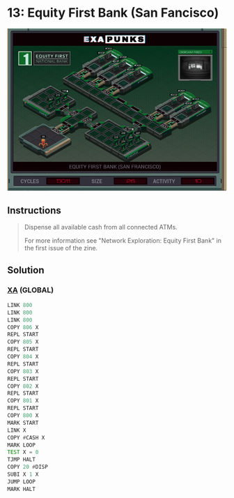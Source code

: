 # 13: Equity First Bank (San Fancisco)
<div align='center'><img src='PB012.gif' /></div>

## Instructions
>Dispense all available cash from all connected ATMs.
>
>For more information see "Network Exploration: Equity First Bank" in the first issue of the zine.

## Solution

### [XA](XA.exa) (GLOBAL)
```asm
LINK 800
LINK 800
LINK 800
COPY 806 X
REPL START
COPY 805 X
REPL START
COPY 804 X
REPL START
COPY 803 X
REPL START
COPY 802 X
REPL START
COPY 801 X
REPL START
COPY 800 X
MARK START
LINK X
COPY #CASH X
MARK LOOP
TEST X = 0
TJMP HALT
COPY 20 #DISP
SUBI X 1 X
JUMP LOOP
MARK HALT
```